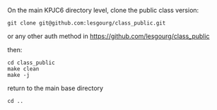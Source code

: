 On the main KPJC6 directory level, clone the public class version:

    git clone git@github.com:lesgourg/class_public.git

or any other auth method in https://github.com/lesgourg/class_public 

then:

    cd class_public
    make clean
    make -j

return to the main base directory

    cd ..
